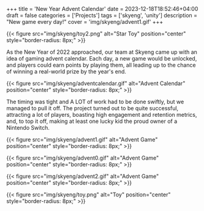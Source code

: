 +++
title = 'New Year Advent Calendar'
date = 2023-12-18T18:52:46+04:00
draft = false
categories = ['Projects']
tags = ['skyeng', 'unity']
description = "New game every day!"
cover = 'img/skyeng/advent1.gif'
+++

{{< figure src="img/skyeng/toy2.png" alt="Star Toy" position="center" style="border-radius: 8px;" >}}

As the New Year of 2022 approached, our team at Skyeng came up with an idea of gaming advent calendar. Each day, a new game would be unlocked, and players could earn points by playing them, all leading up to the chance of winning a real-world prize by the year's end. 

{{< figure src="img/skyeng/adventcalendar.gif" alt="Advent Calendar" position="center" style="border-radius: 8px;" >}}

The timing was tight and A LOT of work had to be done swiftly, but we managed to pull it off. The project turned out to be quite successful, attracting a lot of players, boasting high engagement and retention metrics, and, to top it off, making at least one lucky kid the proud owner of a Nintendo Switch.

{{< figure src="img/skyeng/advent1.gif" alt="Advent Game" position="center" style="border-radius: 8px;" >}}

{{< figure src="img/skyeng/advent0.gif" alt="Advent Game" position="center" style="border-radius: 8px;" >}}

{{< figure src="img/skyeng/advent2.gif" alt="Advent Game" position="center" style="border-radius: 8px;" >}}

{{< figure src="img/skyeng/toy.png" alt="Toy" position="center" style="border-radius: 8px;" >}}
